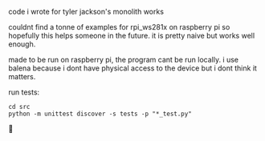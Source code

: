code i wrote for tyler jackson's monolith works

couldnt find a tonne of examples for rpi_ws281x on raspberry pi so hopefully this helps
someone in the future. it is pretty naive but works well enough.

made to be run on raspberry pi, the program cant be run locally. i use balena because i dont have 
physical access to the device but i dont think it matters.

run tests:
```
cd src
python -m unittest discover -s tests -p "*_test.py"
```

 🤙
